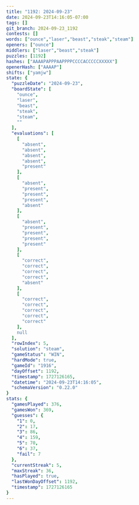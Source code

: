 ```yaml
---
title: "1192: 2024-09-23"
date: 2024-09-23T14:16:05-07:00
tags: []
git_branch: 2024-09-23_1192
contests: []
words: ["ounce","laser","beast","steak","steam"]
openers: ["ounce"]
middlers: ["laser","beast","steak"]
puzzles: [1192]
hashes: ["AAAAPAPPPAAPPPPCCCCACCCCCXXXXX"]
openerHash: ["AAAAP"]
shifts: ["yamjw"]
state: {
  "puzzleDate": "2024-09-23",
  "boardState": [
    "ounce",
    "laser",
    "beast",
    "steak",
    "steam",
    ""
  ],
  "evaluations": [
    [
      "absent",
      "absent",
      "absent",
      "absent",
      "present"
    ],
    [
      "absent",
      "present",
      "present",
      "present",
      "absent"
    ],
    [
      "absent",
      "present",
      "present",
      "present",
      "present"
    ],
    [
      "correct",
      "correct",
      "correct",
      "correct",
      "absent"
    ],
    [
      "correct",
      "correct",
      "correct",
      "correct",
      "correct"
    ],
    null
  ],
  "rowIndex": 5,
  "solution": "steam",
  "gameStatus": "WIN",
  "hardMode": true,
  "gameId": "1916",
  "dayOffset": 1192,
  "timestamp": 1727126165,
  "datetime": "2024-09-23T14:16:05",
  "schemaVersion": "0.22.0"
}
stats: {
  "gamesPlayed": 376,
  "gamesWon": 369,
  "guesses": {
    "1": 0,
    "2": 17,
    "3": 86,
    "4": 159,
    "5": 70,
    "6": 37,
    "fail": 7
  },
  "currentStreak": 5,
  "maxStreak": 36,
  "hasPlayed": true,
  "lastWonDayOffset": 1192,
  "timestamp": 1727126165
}
---
```

<!-- more -->
